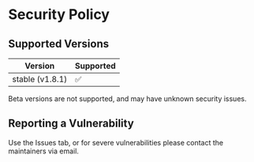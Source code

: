 # Security Policy

## Supported Versions

| Version         | Supported          |
|-----------------|--------------------|
| stable (v1.8.1) | :white_check_mark: |

Beta versions are not supported, and may have unknown security issues.

## Reporting a Vulnerability

Use the Issues tab, or for severe vulnerabilities please contact the maintainers via email.
